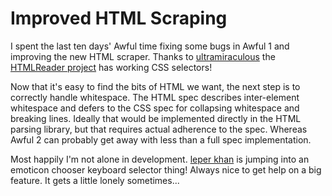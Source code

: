Improved HTML Scraping
======================

I spent the last ten days' Awful time fixing some bugs in Awful 1 and improving the new HTML scraper. Thanks to [ultramiraculous][] the [HTMLReader project][HTMLReader] has working CSS selectors!

Now that it's easy to find the bits of HTML we want, the next step is to correctly handle whitespace. The HTML spec describes inter-element whitespace and defers to the CSS spec for collapsing whitespace and breaking lines. Ideally that would be implemented directly in the HTML parsing library, but that requires actual adherence to the spec. Whereas Awful 2 can probably get away with less than a full spec implementation.

Most happily I'm not alone in development. [leper khan][] is jumping into an emoticon chooser keyboard selector thing! Always nice to get help on a big feature. It gets a little lonely sometimes...

[HTMLReader]: https://github.com/nolanw/HTMLReader
[leper khan]: http://forums.somethingawful.com/member.php?action=getinfo&userid=171201
[ultramiraculous]: http://forums.somethingawful.com/member.php?action=getinfo&userid=44504
